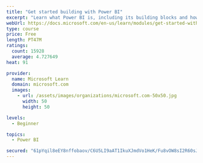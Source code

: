 ```yaml
---
title: "Get started building with Power BI"
excerpt: "Learn what Power BI is, including its building blocks and how they work together."
webUrl: https://docs.microsoft.com/en-us/learn/modules/get-started-with-power-bi/
type: course
price: Free
length: PT47M
ratings:
  count: 15928
  average: 4.727649
heat: 91

provider:
  name: Microsoft Learn
  domain: microsoft.com
  images:
    - url: /assets/images/organizations/microsoft.com-50x50.jpg
      width: 50
      height: 50

levels:
  - Beginner

topics:
  - Power BI

secured: "61pYqil8eEY8nffobaov/C6U5LI9aAT1IkuXJmdVo1HeK/Fu8vOW8sI2R60sJ83KDCDWI7Gcwsk1+v4gSuNjcDxLm9jHz9lxQNPcOvmk1p3LLHg6TSRc4Dzx7SuQPGUCPnGFlUSBr2NY8zmPGXFCrhwvrL74LTC7QEYlQwdsVc47IU+El2HH1Zf58cs88RehcqDHpsWjlywKjxaHZtgAXLV/72z7wgyAZN45ZJc94GQASuNj9djNtS8/6vpinaMwibtDUj9YNZO3BlTmQiC5u4R/LraRKsJMyPWoaWvEYg0Mlff6wM0c4PxAXpStttetUz1KpzTKbRpCFQcGMBHpJIG6UaJNayQgZWNZvq1NJegJumQ7hIlh1VjFkmJU3cDqAiinzb2lynICXEhASMS7gg==;L3oN/S4nDN001eKLNbDwBg=="
---
```



